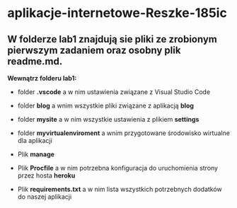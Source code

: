 # aplikacje-internetowe-Reszke-185ic

## W folderze **lab1** znajdują sie pliki ze zrobionym pierwszym zadaniem oraz osobny plik **readme.md**.

**Wewnątrz folderu lab1:**

- folder **.vscode** a w nim ustawienia związane z Visual Studio Code

- folder **blog** a wnim wszystkie pliki związane z aplikacją **blog**

- folder **mysite** a w nim wszystkie ustawienia z plikiem **settings**

- folder **myvirtualenviroment** a wnim przygotowane środowisko wirtualne dla aplikacji

- Plik **manage** 

- Plik **Procfile** a w nim potrzebna konfiguracja do uruchomienia strony przez hosta **heroku**

- Plik **requirements.txt** a w nim lista wszystkich potrzebnych dodatków do naszej aplikacji
